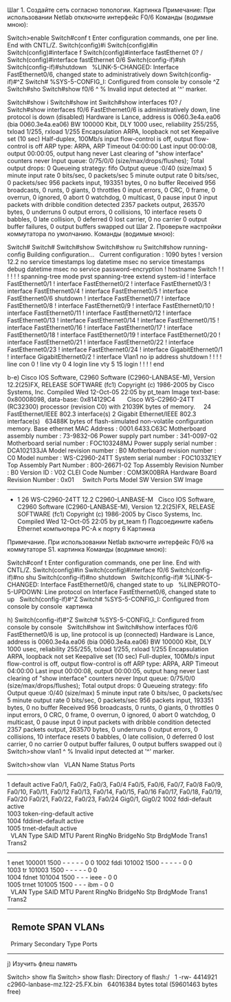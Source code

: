 Шаг 1. Создайте сеть согласно топологии.
Картинка Примечание: При использовании Netlab отключите интерфейс F0/6 Команды (водимые мною):

Switch>enable 
Switch#conf t
Enter configuration commands, one per line.  End with CNTL/Z.
Switch(config)#i
Switch(config)#in
Switch(config)#interface f
Switch(config)#interface fastEthernet 0?
/  
Switch(config)#interface fastEthernet 0/6
Switch(config-if)#sh
Switch(config-if)#shutdown 
 
%LINK-5-CHANGED: Interface FastEthernet0/6, changed state to administratively down
Switch(config-if)#^Z
Switch#
%SYS-5-CONFIG_I: Configured from console by console
^Z
Switch#sho
Switch#show f0/6
             ^
% Invalid input detected at '^' marker.
	
Switch#show i
Switch#show int
Switch#show interfaces f0?
/  
Switch#show interfaces f0/6
FastEthernet0/6 is administratively down, line protocol is down (disabled)
  Hardware is Lance, address is 0060.3e4a.ea06 (bia 0060.3e4a.ea06)
 BW 100000 Kbit, DLY 1000 usec,
     reliability 255/255, txload 1/255, rxload 1/255
  Encapsulation ARPA, loopback not set
  Keepalive set (10 sec)
  Half-duplex, 100Mb/s
  input flow-control is off, output flow-control is off
  ARP type: ARPA, ARP Timeout 04:00:00
  Last input 00:00:08, output 00:00:05, output hang never
  Last clearing of "show interface" counters never
  Input queue: 0/75/0/0 (size/max/drops/flushes); Total output drops: 0
  Queueing strategy: fifo
  Output queue :0/40 (size/max)
  5 minute input rate 0 bits/sec, 0 packets/sec
  5 minute output rate 0 bits/sec, 0 packets/sec
     956 packets input, 193351 bytes, 0 no buffer
     Received 956 broadcasts, 0 runts, 0 giants, 0 throttles
     0 input errors, 0 CRC, 0 frame, 0 overrun, 0 ignored, 0 abort
     0 watchdog, 0 multicast, 0 pause input
     0 input packets with dribble condition detected
     2357 packets output, 263570 bytes, 0 underruns
     0 output errors, 0 collisions, 10 interface resets
     0 babbles, 0 late collision, 0 deferred
     0 lost carrier, 0 no carrier
     0 output buffer failures, 0 output buffers swapped out
Шаг 2. Проверьте настройки коммутатора по умолчанию.
Команды (водимые мною):

Switch#
Switch#
Switch#show
Switch#show ru
Switch#show running-config 
Building configuration...
 
Current configuration : 1090 bytes
!
version 12.2
no service timestamps log datetime msec
no service timestamps debug datetime msec
no service password-encryption
!
hostname Switch
!
!
!
!
!
!
spanning-tree mode pvst
spanning-tree extend system-id
!
interface FastEthernet0/1
!
interface FastEthernet0/2
!
interface FastEthernet0/3
!
interface FastEthernet0/4
!
interface FastEthernet0/5
!
interface FastEthernet0/6
 shutdown
!
interface FastEthernet0/7
!
interface FastEthernet0/8
!
interface FastEthernet0/9
!
interface FastEthernet0/10
!
interface FastEthernet0/11
!
interface FastEthernet0/12
!
interface FastEthernet0/13
!
interface FastEthernet0/14
!
interface FastEthernet0/15
!
interface FastEthernet0/16
!
interface FastEthernet0/17
!
interface FastEthernet0/18
!
interface FastEthernet0/19
!
interface FastEthernet0/20
!
interface FastEthernet0/21
!
interface FastEthernet0/22
!
interface FastEthernet0/23
!
interface FastEthernet0/24
!
interface GigabitEthernet0/1
!
interface GigabitEthernet0/2
!
interface Vlan1
 no ip address
 shutdown
!
!
!
!
line con 0
!
line vty 0 4
 login
line vty 5 15
 login
!
!
!
!
end


b-e) Cisco IOS Software, C2960 Software (C2960-LANBASE-M), Version 12.2(25)FX, RELEASE SOFTWARE (fc1)
Copyright (c) 1986-2005 by Cisco Systems, Inc.
Compiled Wed 12-Oct-05 22:05 by pt_team
Image text-base: 0x80008098, data-base: 0x814129C4
 
 
 
Cisco WS-C2960-24TT (RC32300) processor (revision C0) with 21039K bytes of memory.
 
 
24 FastEthernet/IEEE 802.3 interface(s)
2 Gigabit Ethernet/IEEE 802.3 interface(s)
 
63488K bytes of flash-simulated non-volatile configuration memory.
Base ethernet MAC Address       : 0001.6433.C63C
Motherboard assembly number     : 73-9832-06
Power supply part number        : 341-0097-02
Motherboard serial number       : FOC103248MJ
Power supply serial number      : DCA102133JA
Model revision number           : B0
Motherboard revision number     : C0
Model number                    : WS-C2960-24TT
System serial number            : FOC1033Z1EY
Top Assembly Part Number        : 800-26671-02
Top Assembly Revision Number    : B0
Version ID                      : V02
CLEI Code Number                : COM3K00BRA
Hardware Board Revision Number  : 0x01
 
 
Switch   Ports  Model              SW Version              SW Image
------   -----  -----              ----------              ----------
*    1   26     WS-C2960-24TT      12.2                    C2960-LANBASE-M
 
Cisco IOS Software, C2960 Software (C2960-LANBASE-M), Version 12.2(25)FX, RELEASE SOFTWARE (fc1)
Copyright (c) 1986-2005 by Cisco Systems, Inc.
Compiled Wed 12-Oct-05 22:05 by pt_team
f) Подсоедините кабель Ethernet компьютера PC-A к порту 6 Картинка

Примечание. При использовании Netlab включите интерфейс F0/6 на коммутаторе S1. картинка Команды (водимые мною):

Switch#conf t
Enter configuration commands, one per line.  End with CNTL/Z.
Switch(config)#in
Switch(config)#interface f0/6
Switch(config-if)#no shu
Switch(config-if)#no shutdown 
 
Switch(config-if)#
%LINK-5-CHANGED: Interface FastEthernet0/6, changed state to up
 
%LINEPROTO-5-UPDOWN: Line protocol on Interface FastEthernet0/6, changed state to up
 
Switch(config-if)#^Z
Switch#
%SYS-5-CONFIG_I: Configured from console by console
 картинка

h) Switch(config-if)#^Z
Switch#
%SYS-5-CONFIG_I: Configured from console by console
 
Switch#show int
Switch#show interfaces f0/6
FastEthernet0/6 is up, line protocol is up (connected)
  Hardware is Lance, address is 0060.3e4a.ea06 (bia 0060.3e4a.ea06)
 BW 100000 Kbit, DLY 1000 usec,
     reliability 255/255, txload 1/255, rxload 1/255
  Encapsulation ARPA, loopback not set
  Keepalive set (10 sec)
  Full-duplex, 100Mb/s
  input flow-control is off, output flow-control is off
  ARP type: ARPA, ARP Timeout 04:00:00
  Last input 00:00:08, output 00:00:05, output hang never
  Last clearing of "show interface" counters never
  Input queue: 0/75/0/0 (size/max/drops/flushes); Total output drops: 0
  Queueing strategy: fifo
  Output queue :0/40 (size/max)
  5 minute input rate 0 bits/sec, 0 packets/sec
  5 minute output rate 0 bits/sec, 0 packets/sec
     956 packets input, 193351 bytes, 0 no buffer
     Received 956 broadcasts, 0 runts, 0 giants, 0 throttles
     0 input errors, 0 CRC, 0 frame, 0 overrun, 0 ignored, 0 abort
     0 watchdog, 0 multicast, 0 pause input
     0 input packets with dribble condition detected
     2357 packets output, 263570 bytes, 0 underruns
     0 output errors, 0 collisions, 10 interface resets
     0 babbles, 0 late collision, 0 deferred
     0 lost carrier, 0 no carrier
     0 output buffer failures, 0 output buffers swapped out
i) Switch>show vlan1
                ^
% Invalid input detected at '^' marker.
	
Switch>show vlan
 
VLAN Name                             Status    Ports
---- -------------------------------- --------- -------------------------------
1    default                          active    Fa0/1, Fa0/2, Fa0/3, Fa0/4
                                                Fa0/5, Fa0/6, Fa0/7, Fa0/8
                                                Fa0/9, Fa0/10, Fa0/11, Fa0/12
                                                Fa0/13, Fa0/14, Fa0/15, Fa0/16
                                                Fa0/17, Fa0/18, Fa0/19, Fa0/20
                                                Fa0/21, Fa0/22, Fa0/23, Fa0/24
                                                Gig0/1, Gig0/2
1002 fddi-default                     active    
1003 token-ring-default               active    
1004 fddinet-default                  active    
1005 trnet-default                    active    
 
VLAN Type  SAID       MTU   Parent RingNo BridgeNo Stp  BrdgMode Trans1 Trans2
---- ----- ---------- ----- ------ ------ -------- ---- -------- ------ ------
1    enet  100001     1500  -      -      -        -    -        0      0
1002 fddi  101002     1500  -      -      -        -    -        0      0   
1003 tr    101003     1500  -      -      -        -    -        0      0   
1004 fdnet 101004     1500  -      -      -        ieee -        0      0   
1005 trnet 101005     1500  -      -      -        ibm  -        0      0   
 
VLAN Type  SAID       MTU   Parent RingNo BridgeNo Stp  BrdgMode Trans1 Trans2
---- ----- ---------- ----- ------ ------ -------- ---- -------- ------ ------
 
Remote SPAN VLANs
------------------------------------------------------------------------------
 
Primary Secondary Type              Ports
------- --------- ----------------- ------------------------------------------
j) Изучить флеш память

Switch> show fla
Switch> show flash: 
Directory of flash:/
 
    1  -rw-     4414921          <no date>  c2960-lanbase-mz.122-25.FX.bin
 
64016384 bytes total (59601463 bytes free)
